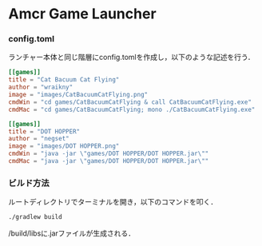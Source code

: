 # Amcr Game Launcher

### config.toml

ランチャー本体と同じ階層にconfig.tomlを作成し，以下のような記述を行う．

```toml
[[games]]
title = "Cat Bacuum Cat Flying"
author = "wraikny"
image = "images/CatBacuumCatFlying.png"
cmdWin = "cd games/CatBacuumCatFlying & call CatBacuumCatFlying.exe"
cmdMac = "cd games/CatBacuumCatFlying; mono ./CatBacuumCatFlying.exe"

[[games]]
title = "DOT HOPPER"
author = "negset"
image = "images/DOT HOPPER.png"
cmdWin = "java -jar \"games/DOT HOPPER/DOT HOPPER.jar\""
cmdMac = "java -jar \"games/DOT HOPPER/DOT HOPPER.jar\""

```

### ビルド方法

ルートディレクトリでターミナルを開き，以下のコマンドを叩く．

```sh
./gradlew build
```

/build/libsに.jarファイルが生成される．
